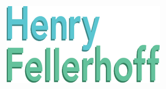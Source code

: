 <a href="https://www.henryfellerhoff.com">
<p align='center'>
  <img src='src/img/logo-long.svg' width='400' height='200' />
</p>
